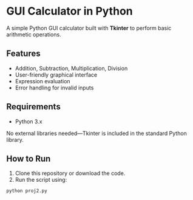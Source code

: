 # GUI Calculator in Python

A simple Python GUI calculator built with **Tkinter** to perform basic arithmetic operations.

## Features
- Addition, Subtraction, Multiplication, Division
- User-friendly graphical interface
- Expression evaluation
- Error handling for invalid inputs

## Requirements
- Python 3.x

No external libraries needed—Tkinter is included in the standard Python library.

## How to Run
1. Clone this repository or download the code.
2. Run the script using:

```bash
python proj2.py
